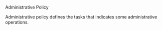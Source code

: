 Administrative Policy


Administrative policy defines the tasks that indicates some administrative operations.
